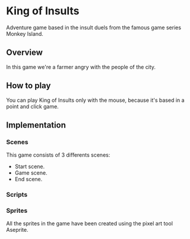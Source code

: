 # King of Insults
Adventure game based in the insult duels from the famous game series Monkey Island.

## Overview
In this game we're a farmer angry with the people of the city. 

## How to play
You can play King of Insults only with the mouse, because it's based in a point and click game. 

## Implementation
### Scenes
This game consists of 3 differents scenes:
- Start scene.
- Game scene.
- End scene.

### Scripts


### Sprites
All the sprites in the game have been created using the pixel art tool Aseprite.
